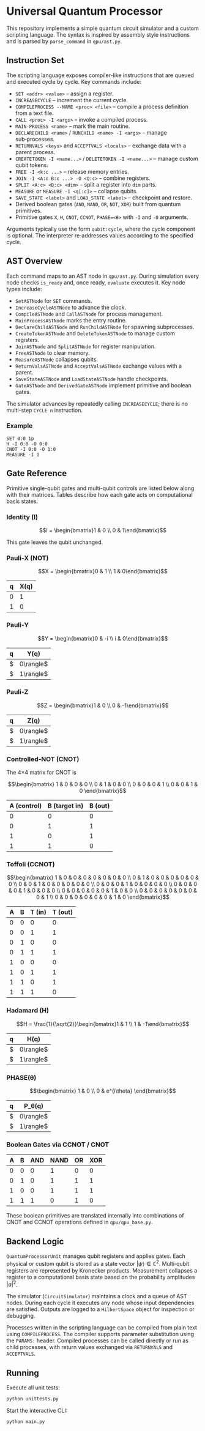 # Universal Quantum Processor

This repository implements a simple quantum circuit simulator and a custom scripting language.  The syntax is inspired by assembly style instructions and is parsed by `parse_command` in `qpu/ast.py`.


## Instruction Set

The scripting language exposes compiler-like instructions that are queued and executed cycle by cycle. Key commands include:

- `SET <addr> <value>` – assign a register.
- `INCREASECYCLE` – increment the current cycle.
- `COMPILEPROCESS --NAME <proc> <file>` – compile a process definition from a text file.
- `CALL <proc> -I <args>` – invoke a compiled process.
- `MAIN-PROCESS <name>` – mark the main routine.
- `DECLARECHILD <name>` / `RUNCHILD <name> -I <args>` – manage sub‑processes.
- `RETURNVALS <keys>` and `ACCEPTVALS <locals>` – exchange data with a parent process.
- `CREATETOKEN -I <name...>` / `DELETETOKEN -I <name...>` – manage custom qubit tokens.
- `FREE -I <k:c ...>` – release memory entries.
- `JOIN -I <A:c B:c ...> -O <Q:c>` – combine registers.
- `SPLIT <A:c> <B:c> <dim>` – split a register into `dim` parts.
- `MEASURE` or `MEASURE -I <q[:c]>` – collapse qubits.
- `SAVE_STATE <label>` and `LOAD_STATE <label>` – checkpoint and restore.
- Derived boolean gates (`AND`, `NAND`, `OR`, `NOT`, `XOR`) built from quantum primitives.
- Primitive gates `X`, `H`, `CNOT`, `CCNOT`, `PHASE=<θ>` with `-I` and `-O` arguments.


Arguments typically use the form `qubit:cycle`, where the cycle component is optional. The interpreter re‑addresses values according to the specified cycle.

## AST Overview

Each command maps to an AST node in `qpu/ast.py`. During simulation every node checks `is_ready` and, once ready, `evaluate` executes it. Key node types include:

- `SetASTNode` for `SET` commands.
- `IncreaseCycleASTNode` to advance the clock.
- `CompileASTNode` and `CallASTNode` for process management.
- `MainProcessASTNode` marks the entry routine.
- `DeclareChildASTNode` and `RunChildASTNode` for spawning subprocesses.
- `CreateTokenASTNode` and `DeleteTokenASTNode` to manage custom registers.
- `JoinASTNode` and `SplitASTNode` for register manipulation.
- `FreeASTNode` to clear memory.
- `MeasureASTNode` collapses qubits.
- `ReturnValsASTNode` and `AcceptValsASTNode` exchange values with a parent.
- `SaveStateASTNode` and `LoadStateASTNode` handle checkpoints.
- `GateASTNode` and `DerivedGateASTNode` implement primitive and boolean gates.

The simulator advances by repeatedly calling `INCREASECYCLE`; there is no multi-step `CYCLE n` instruction.

### Example

```
SET 0:0 1p
H -I 0:0 -O 0:0
CNOT -I 0:0 -O 1:0
MEASURE -I 1
```

## Gate Reference

Primitive single-qubit gates and multi-qubit controls are listed below along with their matrices.  Tables describe how each gate acts on computational basis states.

### Identity (I)

```math
I = \begin{bmatrix}1 & 0 \\ 0 & 1\end{bmatrix}
```

This gate leaves the qubit unchanged.

### Pauli‑X (NOT)

```math
X = \begin{bmatrix}0 & 1 \\ 1 & 0\end{bmatrix}
```

| q | X(q) |
|---|------|
| 0 | 1 |
| 1 | 0 |

### Pauli‑Y

```math
Y = \begin{bmatrix}0 & -i \\ i & 0\end{bmatrix}
```

| q | Y(q) |
|---|------|
| $|0\rangle$ | $i|1\rangle$ |
| $|1\rangle$ | $-i|0\rangle$ |

### Pauli‑Z

```math
Z = \begin{bmatrix}1 & 0 \\ 0 & -1\end{bmatrix}
```

| q | Z(q) |
|---|------|
| $|0\rangle$ | $|0\rangle$ |
| $|1\rangle$ | $-|1\rangle$ |

### Controlled‑NOT (CNOT)

The 4×4 matrix for CNOT is

```math
\begin{bmatrix}
1 & 0 & 0 & 0 \\
0 & 1 & 0 & 0 \\
0 & 0 & 0 & 1 \\
0 & 0 & 1 & 0
\end{bmatrix}
```

| A (control) | B (target in) | B (out) |
|---|---|---|
| 0 | 0 | 0 |
| 0 | 1 | 1 |
| 1 | 0 | 1 |
| 1 | 1 | 0 |

### Toffoli (CCNOT)

```math
\begin{bmatrix}
1 & 0 & 0 & 0 & 0 & 0 & 0 & 0 \\
0 & 1 & 0 & 0 & 0 & 0 & 0 & 0 \\
0 & 0 & 1 & 0 & 0 & 0 & 0 & 0 \\
0 & 0 & 0 & 1 & 0 & 0 & 0 & 0 \\
0 & 0 & 0 & 0 & 1 & 0 & 0 & 0 \\
0 & 0 & 0 & 0 & 0 & 1 & 0 & 0 \\
0 & 0 & 0 & 0 & 0 & 0 & 0 & 1 \\
0 & 0 & 0 & 0 & 0 & 0 & 1 & 0
\end{bmatrix}
```

| A | B | T (in) | T (out) |
|---|---|---|---|
| 0 | 0 | 0 | 0 |
| 0 | 0 | 1 | 1 |
| 0 | 1 | 0 | 0 |
| 0 | 1 | 1 | 1 |
| 1 | 0 | 0 | 0 |
| 1 | 0 | 1 | 1 |
| 1 | 1 | 0 | 1 |
| 1 | 1 | 1 | 0 |

### Hadamard (H)

```math
H = \frac{1}{\sqrt{2}}\begin{bmatrix}1 & 1 \\ 1 & -1\end{bmatrix}
```

| q | H(q) |
|---|---|
| $|0\rangle$ | $(|0\rangle + |1\rangle)/\sqrt{2}$ |
| $|1\rangle$ | $(|0\rangle - |1\rangle)/\sqrt{2}$ |

### PHASE(θ)

```math
\begin{bmatrix}
1 & 0 \\
0 & e^{i\theta}
\end{bmatrix}
```

| q | P\_θ(q) |
|---|---|
| $|0\rangle$ | $|0\rangle$ |
| $|1\rangle$ | $e^{i\theta}|1\rangle$ |

### Boolean Gates via CCNOT / CNOT

| A | B | AND | NAND | OR | XOR |
|---|---|-----|------|----|-----|
| 0 | 0 | 0   | 1    | 0  | 0   |
| 0 | 1 | 0   | 1    | 1  | 1   |
| 1 | 0 | 0   | 1    | 1  | 1   |
| 1 | 1 | 1   | 0    | 1  | 0   |

These boolean primitives are translated internally into combinations of CNOT and CCNOT operations defined in `qpu/qpu_base.py`.

## Backend Logic

`QuantumProcessorUnit` manages qubit registers and applies gates.  Each physical or custom qubit is stored as a state vector $|\psi\rangle \in \mathbb{C}^2$.  Multi‑qubit registers are represented by Kronecker products.  Measurement collapses a register to a computational basis state based on the probability amplitudes $|a|^2$.

The simulator (`CircuitSimulator`) maintains a clock and a queue of AST nodes.  During each cycle it executes any node whose input dependencies are satisfied.  Outputs are logged to a `HilbertSpace` object for inspection or debugging.

Processes written in the scripting language can be compiled from plain text using `COMPILEPROCESS`.  The compiler supports parameter substitution using the `PARAMS:` header.  Compiled processes can be called directly or run as child processes, with return values exchanged via `RETURNVALS` and `ACCEPTVALS`.

## Running

Execute all unit tests:

```bash
python unittests.py
```

Start the interactive CLI:

```bash
python main.py
```

